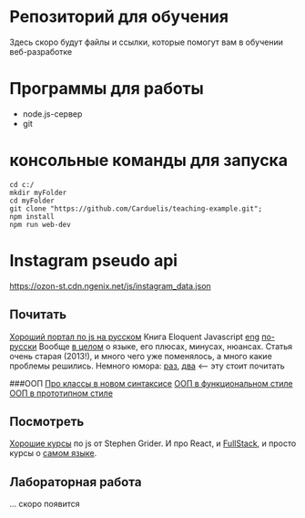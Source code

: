 # Репозиторий для обучения
Здесь скоро будут файлы и ссылки, которые помогут вам в обучении веб-разработке


# Программы для работы
* node.js-сервер
* git

# консольные команды для запуска

```
cd c:/
mkdir myFolder
cd myFolder
git clone "https://github.com/Carduelis/teaching-example.git";
npm install
npm run web-dev
```

# Instagram pseudo api
https://ozon-st.cdn.ngenix.net/js/instagram_data.json

## Почитать
[Хороший портал по js на русском](https://learn.javascript.ru/)
Книга Eloquent Javascript [eng](http://eloquentjavascript.net/) [по-русски](https://karmazzin.gitbooks.io/eloquentjavascript_ru/content/)
Вообще [в целом](https://habrahabr.ru/post/165649/) о языке, его плюсах, минусах, нюансах. Статья очень старая (2013!), и много чего уже поменялось, а много какие проблемы решились.
Немного юмора: [раз](https://habrahabr.ru/post/334964/), [два](https://habrahabr.ru/post/312022/) <-- эту стоит почитать

###ООП
[Про классы в новом синтаксисе](https://learn.javascript.ru/es-class)
[ООП в функциональном стиле](https://learn.javascript.ru/oop)
[ООП в прототипном стиле](https://learn.javascript.ru/prototypes)

## Посмотреть
[Хорошие курсы](https://www.udemy.com/courses/search/?q=stephen%20grider&src=sac&kw=stephen) по js от Stephen Grider. И про React, и [FullStack](https://www.udemy.com/node-with-react-fullstack-web-development/), и просто курсы о [самом языке](https://www.udemy.com/javascript-es6-tutorial/).

## Лабораторная работа
... скоро появится
